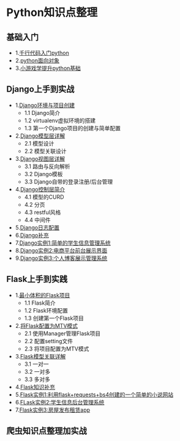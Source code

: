 # Python知识点整理

## 基础入门
* 1.[千行代码入门python](python/python_base.md)
* 2.[python面向对象](python/python_object.md)
* 3.[小游戏学提升python基础](python/python_pygame.md)

## Django上手到实战

* 1.[Django环境与项目创建](django/django01.md)
  * 1.1 Django简介
  * 1.2 virtualenv虚拟环境的搭建
  * 1.3 第一个Django项目的创建与简单配置
* 2.[Django模型层详解](django/django02.md)
  * 2.1 模型设计
  * 2.2 模型关联设计
* 3.[Django视图层详解](django/django03.md)
  * 3.1 路由与反向解析
  * 3.2 Django模板
  * 3.3 Django自带的登录注册/后台管理 
* 4.[Django控制层简介](django/django04.md)
  * 4.1 模型的CURD
  * 4.2 分页
  * 4.3 restful风格
  * 4.4 中间件
* 5.[Django日志配置](django/django05.md)
* 6.[Django补充](django/django06.md)
* 7.[Django实例1:简单的学生信息管理系统](django/student)
* 8.[Django实例2:电商平台前台展示界面](django/axf)
* 9.[Django实例3:个人博客展示管理系统](django/myBlog)

## Flask上手到实践

* 1.[最小体积的Flask项目](flask/flask01.md)
  * 1.1 Flask简介
  * 1.2 Flask环境配置
  * 1.3 创建第一个Flask项目 
* 2.[将Flask配置为MTV模式](flask/flask02.md)
  * 2.1 使用Manager管理Flask项目
  * 2.2 配置setting文件
  * 2.3 将项目配置为MTV模式
* 3.[Flask模型关联详解](flask/flask03.md)
  * 3.1 一对一
  * 3.2 一对多
  * 3.3 多对多
* 4.[Flask知识补充](flask/flask04.md)
* 5.[Flask实例1:利用flask+requests+bs4创建的一个简单的小说网站](flask/pandatxt)
* 6.[FLask实例2:学生信息后台管理系统](flask/stumanage/)
* 7.[Flask实例3:房屋发布租赁app](flask/rootlease/)

## 爬虫知识点整理加实战